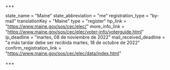 +++

state_name = "Maine"
state_abbreviation = "me"
registration_type = "by-mail"
translationKey = "Maine"
type = "register"
hp_link = "https://www.maine.gov/sos/cec/elec/"
more_info_link = "https://www.maine.gov/sos/cec/elec/voter-info/voterguide.html"
ip_deadline = "martes, 08 de noviembre de 2022"
mail_received_deadline = "a más tardar debe ser recibida martes, 18 de octubre de 2022"
confirm_registration_link = "https://www.maine.gov/sos/cec/elec/data/index.html"

+++